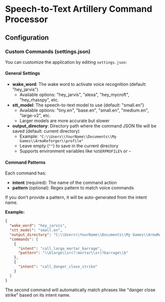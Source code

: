 # Speech-to-Text Artillery Command Processor

## Configuration

### Custom Commands (settings.json)

You can customize the application by editing `settings.json`:

#### General Settings
- **wake_word**: The wake word to activate voice recognition (default: "hey_jarvis")
  - Available options: "hey_jarvis", "alexa", "hey_mycroft", "hey_rhasspy", etc.
- **stt_model**: The speech-to-text model to use (default: "small.en")
  - Available options: "tiny.en", "base.en", "small.en", "medium.en", "large-v2", etc.
  - Larger models are more accurate but slower
- **output_directory**: Directory path where the command JSON file will be saved (default: current directory)
  - Example: `"C:\\Users\\YourName\\Documents\\My Games\\ArmaReforger\\profile"`
  - Leave empty (`""`) to save in the current directory
  - Supports environment variables like `%USERPROFILE%` or `~`

#### Command Patterns
Each command has:
- **intent** (required): The name of the command action
- **pattern** (optional): Regex pattern to match voice commands

If you don't provide a pattern, it will be auto-generated from the intent name.

**Example:**
```json
{
  "wake_word": "hey_jarvis",
  "stt_model": "small.en",
  "output_directory": "C:\\Users\\YourName\\Documents\\My Games\\ArmaReforger\\profile",
  "commands": [
    {
      "intent": "call_large_mortar_barrage",
      "pattern": "\\blarge\\s+(?:mortar\\s+)?barrage\\b"
    },
    {
      "intent": "call_danger_close_strike"
    }
  ]
}
```

The second command will automatically match phrases like "danger close strike" based on its intent name.

